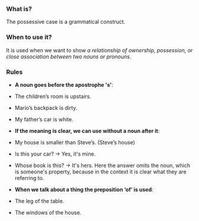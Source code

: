 ### What is?
The possessive case is a grammatical construct.

### When to use it?
It is used when we want to show *a relationship of ownership, possession, or close association between two nouns or pronouns*.

### Rules

- **A noun goes before the apostrophe 's'**:
- The children’s room is upstairs.  
- Mario’s backpack is dirty.
- My father’s car is white.

- **If the meaning is clear, we can use without a noun after it**:
- My house is smaller than Steve’s. (Steve’s house)
- Is this your car? -> Yes, it's mine.
- Whose book is this? -> It's hers.
Here the answer omits the noun, which is someone's property, because in the context it is clear what they are referring to.

- **When we talk about a thing the preposition ‘of’ is used**:
- The leg of the table.
- The windows of the house.